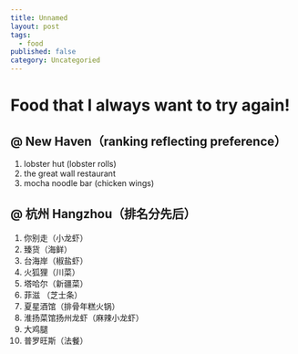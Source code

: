 ```yaml
---
title: Unnamed
layout: post
tags:
  - food
published: false
category: Uncategoried
---
```

# Food that I always want to try again!

## @ New Haven（ranking reflecting preference）
1. lobster hut (lobster rolls)
2. the great wall restaurant
3. mocha noodle bar (chicken wings)

## @ 杭州 Hangzhou（排名分先后）
1.  你别走（小龙虾）
2. 臻货（海鲜）
3. 台海岸（椒盐虾）
4. 火狐狸（川菜）
5. 塔哈尔（新疆菜）
6. 菲滋 （芝士条）
7. 夏星酒馆（排骨年糕火锅）
8. 淮扬菜馆扬州龙虾（麻辣小龙虾）
9. 大鸡腿
10. 普罗旺斯（法餐）


